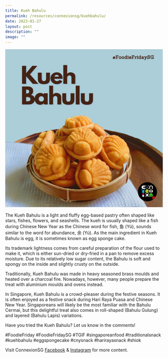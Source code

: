 ```yaml
---
title: Kueh Bahulu
permalink: /resources/connexionsg/kuehbahulu/
date: 2023-01-27
layout: post
description: ""
image: ""
---
```

![](/images/connexionsg/2023/327225269_944520353585096_8346836755765783460_n.jpg)


The Kueh Bahulu is a light and fluffy egg-based pastry often shaped like stars, fishes, flowers, and seashells. The kueh is usually shaped like a fish during Chinese New Year as the Chinese word for fish, 鱼 (Yú), sounds similar to the word for abundance, 余 (Yú). As the main ingredient in Kueh Bahulu is egg, it is sometimes known as egg sponge cake.

Its trademark lightness comes from careful preparation of the flour used to make it, which is either sun-dried or dry-fried in a pan to remove excess moisture. Due to its relatively low sugar content, the Bahulu is soft and spongy on the inside and slightly crusty on the outside.

Traditionally, Kueh Bahulu was made in heavy seasoned brass moulds and heated over a charcoal fire. Nowadays, however, many people prepare the treat with aluminium moulds and ovens instead.

In Singapore, Kueh Bahulu is a crowd-pleaser during the festive seasons. It is often enjoyed as a festive snack during Hari Raya Puasa and Chinese New Year. Singaporeans will likely be the most familiar with the Bahulu Cermai, but this delightful treat also comes in roll-shaped (Bahulu Gulung) and layered (Bahulu Lapis) variations.

Have you tried the Kueh Bahulu? Let us know in the comments!

#FoodieFriday #FoodieFridaySG #TGIF #singaporeanfood #traditionalsnack #kuehbahulu #eggspongecake #cnysnack #harirayasnack #shiok

Visit ConnexionSG [Facebook](https://www.facebook.com/ConnexionSG) & [Instagram](https://www.instagram.com/connexionsg/) for more content.